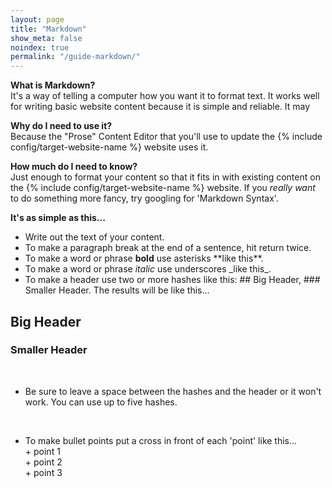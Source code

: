 ```yaml
---
layout: page
title: "Markdown"
show_meta: false
noindex: true
permalink: "/guide-markdown/"
--- 
```


 **What is Markdown?**  
 It's a way of telling a computer how you want it to format text. It works well for writing basic website content because it is simple and reliable. It may 

**Why do I need to use it?**  
Because the "Prose" Content Editor that you'll use to update the {% include config/target-website-name %} website uses it.  


 **How much do I need to know?**  
 Just enough to format your content so that it fits in with existing content on the {% include config/target-website-name %} website. If you _really want_ to do something more fancy, try googling for 'Markdown Syntax'.


**It's as simple as this...**

+ Write out the text of your content.
+ To make a paragraph break at the end of a sentence, hit return twice.
+ To make a word or phrase **bold** use asterisks  \*\*like this\*\*.
+ To make a word or phrase _italic_ use underscores  \_like this\_.
+ To make a header use two or more hashes like this: ## Big Header, ### Smaller Header. The results will be like this...  

## Big Header  

### Smaller Header  
<br/>


+ Be sure to leave a space between the hashes and the header or it won't work. You can use up to five hashes.
<br/>  

+ To make bullet points put a cross in front of each 'point' like this...  
\+ point 1    
\+ point 2  
\+ point 3


